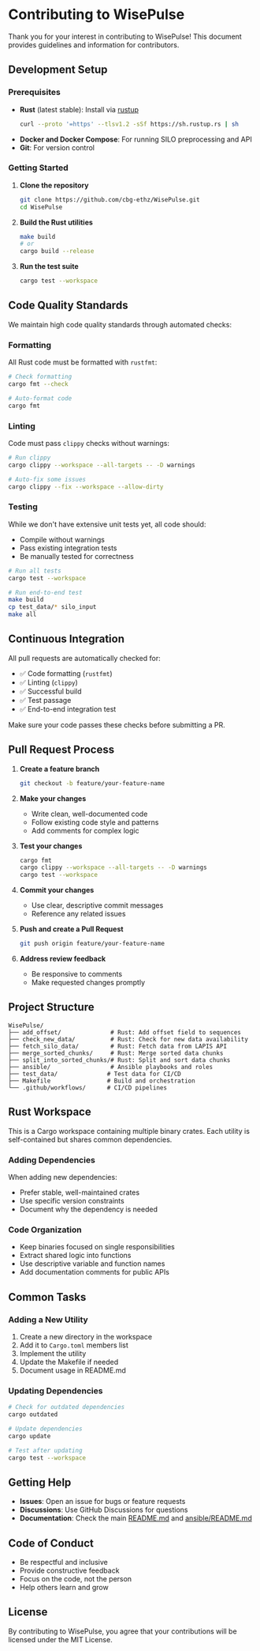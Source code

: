 # Contributing to WisePulse

Thank you for your interest in contributing to WisePulse! This document provides guidelines and information for contributors.

## Development Setup

### Prerequisites

- **Rust** (latest stable): Install via [rustup](https://rustup.rs/)
  ```bash
  curl --proto '=https' --tlsv1.2 -sSf https://sh.rustup.rs | sh
  ```
- **Docker and Docker Compose**: For running SILO preprocessing and API
- **Git**: For version control

### Getting Started

1. **Clone the repository**
   ```bash
   git clone https://github.com/cbg-ethz/WisePulse.git
   cd WisePulse
   ```

2. **Build the Rust utilities**
   ```bash
   make build
   # or
   cargo build --release
   ```

3. **Run the test suite**
   ```bash
   cargo test --workspace
   ```

## Code Quality Standards

We maintain high code quality standards through automated checks:

### Formatting

All Rust code must be formatted with `rustfmt`:

```bash
# Check formatting
cargo fmt --check

# Auto-format code
cargo fmt
```

### Linting

Code must pass `clippy` checks without warnings:

```bash
# Run clippy
cargo clippy --workspace --all-targets -- -D warnings

# Auto-fix some issues
cargo clippy --fix --workspace --allow-dirty
```

### Testing

While we don't have extensive unit tests yet, all code should:
- Compile without warnings
- Pass existing integration tests
- Be manually tested for correctness

```bash
# Run all tests
cargo test --workspace

# Run end-to-end test
make build
cp test_data/* silo_input
make all
```

## Continuous Integration

All pull requests are automatically checked for:
- ✅ Code formatting (`rustfmt`)
- ✅ Linting (`clippy`)
- ✅ Successful build
- ✅ Test passage
- ✅ End-to-end integration test

Make sure your code passes these checks before submitting a PR.

## Pull Request Process

1. **Create a feature branch**
   ```bash
   git checkout -b feature/your-feature-name
   ```

2. **Make your changes**
   - Write clean, well-documented code
   - Follow existing code style and patterns
   - Add comments for complex logic

3. **Test your changes**
   ```bash
   cargo fmt
   cargo clippy --workspace --all-targets -- -D warnings
   cargo test --workspace
   ```

4. **Commit your changes**
   - Use clear, descriptive commit messages
   - Reference any related issues

5. **Push and create a Pull Request**
   ```bash
   git push origin feature/your-feature-name
   ```

6. **Address review feedback**
   - Be responsive to comments
   - Make requested changes promptly

## Project Structure

```
WisePulse/
├── add_offset/              # Rust: Add offset field to sequences
├── check_new_data/          # Rust: Check for new data availability
├── fetch_silo_data/         # Rust: Fetch data from LAPIS API
├── merge_sorted_chunks/     # Rust: Merge sorted data chunks
├── split_into_sorted_chunks/# Rust: Split and sort data chunks
├── ansible/                 # Ansible playbooks and roles
├── test_data/              # Test data for CI/CD
├── Makefile                # Build and orchestration
└── .github/workflows/      # CI/CD pipelines
```

## Rust Workspace

This is a Cargo workspace containing multiple binary crates. Each utility is self-contained but shares common dependencies.

### Adding Dependencies

When adding new dependencies:
- Prefer stable, well-maintained crates
- Use specific version constraints
- Document why the dependency is needed

### Code Organization

- Keep binaries focused on single responsibilities
- Extract shared logic into functions
- Use descriptive variable and function names
- Add documentation comments for public APIs

## Common Tasks

### Adding a New Utility

1. Create a new directory in the workspace
2. Add it to `Cargo.toml` members list
3. Implement the utility
4. Update the Makefile if needed
5. Document usage in README.md

### Updating Dependencies

```bash
# Check for outdated dependencies
cargo outdated

# Update dependencies
cargo update

# Test after updating
cargo test --workspace
```

## Getting Help

- **Issues**: Open an issue for bugs or feature requests
- **Discussions**: Use GitHub Discussions for questions
- **Documentation**: Check the main [README.md](README.md) and [ansible/README.md](ansible/README.md)

## Code of Conduct

- Be respectful and inclusive
- Provide constructive feedback
- Focus on the code, not the person
- Help others learn and grow

## License

By contributing to WisePulse, you agree that your contributions will be licensed under the MIT License.
